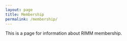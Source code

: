 ```yaml
---
layout: page
title: Membership
permalink: /membership/
---
```


This is a page for information about RIMM membership.
